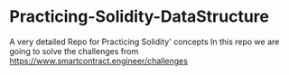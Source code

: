 # Practicing-Solidity-DataStructure
A very detailed Repo for Practicing Solidity' concepts 
In this repo we are going to solve the challenges from 
https://www.smartcontract.engineer/challenges 
